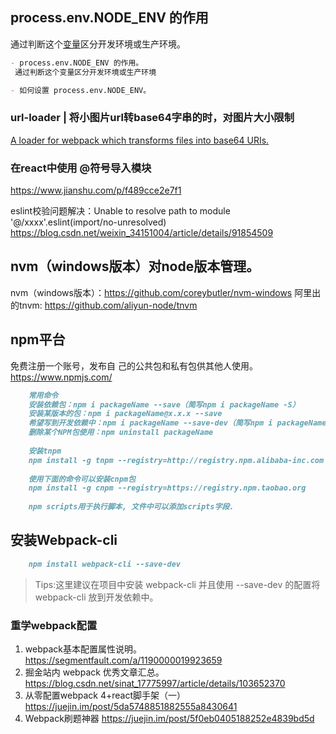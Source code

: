 

## process.env.NODE_ENV 的作用
通过判断这个[变量](https://www.cnblogs.com/usebtf/p/9912413.html)区分开发环境或生产环境。
```markdown
- process.env.NODE_ENV 的作用。
 通过判断这个变量区分开发环境或生产环境

- 如何设置 process.env.NODE_ENV。
```

### url-loader | 将小图片url转base64字串的时，对图片大小限制
[A loader for webpack which transforms files into base64 URIs.](https://webpack.docschina.org/loaders/url-loader/#limit)


### 在react中使用 @符号导入模块
https://www.jianshu.com/p/f489cce2e7f1

eslint校验问题解决：Unable to resolve path to module '@/xxxx'.eslint(import/no-unresolved)
https://blog.csdn.net/weixin_34151004/article/details/91854509

## nvm（windows版本）对node版本管理。
nvm（windows版本）：https://github.com/coreybutler/nvm-windows
阿里出的tnvm: https://github.com/aliyun-node/tnvm

## npm平台
免费注册一个账号，发布自 己的公共包和私有包供其他人使用。 https://www.npmjs.com/
```markdown
    常用命令
    安装依赖包：npm i packageName --save（简写npm i packageName -S）
    安装某版本的包：npm i packageName@x.x.x --save
    希望写到开发依赖中：npm i packageName --save-dev（简写npm i packageName -D）
    删除某个NPM包使用：npm uninstall packageName
    
    安装tnpm
    npm install -g tnpm --registry=http://registry.npm.alibaba-inc.com
    
    使用下面的命令可以安装cnpm包
    npm install -g cnpm --registry=https://registry.npm.taobao.org
    
    npm scripts用于执行脚本, 文件中可以添加scripts字段.
```

## 安装Webpack-cli
```markdown
    npm install webpack-cli --save-dev
```
> Tips:这里建议在项目中安装 webpack-cli 并且使用 --save-dev 的配置将 webpack-cli 放到开发依赖中。

### 重学webpack配置
1. webpack基本配置属性说明。 https://segmentfault.com/a/1190000019923659
2. 掘金站内 webpack 优秀文章汇总。 https://blog.csdn.net/sinat_17775997/article/details/103652370
3. 从零配置webpack 4+react脚手架（一）https://juejin.im/post/5da5748851882555a8430641
4. Webpack刷题神器 https://juejin.im/post/5f0eb0405188252e4839bd5d

